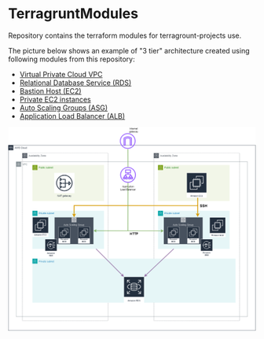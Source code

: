 # TerragruntModules
Repository contains the terraform modules for terragrount-projects use. 

The picture below shows an example of "3 tier" architecture created using following modules from this repository:
* [Virtual Private Cloud VPC](vpc/README.md)
* [Relational Database Service (RDS)](rds-db/README.md)
* [Bastion Host (EC2)](ec2-bastion/README.md)
* [Private EC2 instances](ec2-private/README.md)
* [Auto Scaling Groups (ASG)](asg/README.md)
* [Application Load Balancer (ALB)](alb/README.md)

![Image1](aws_whole.png)
